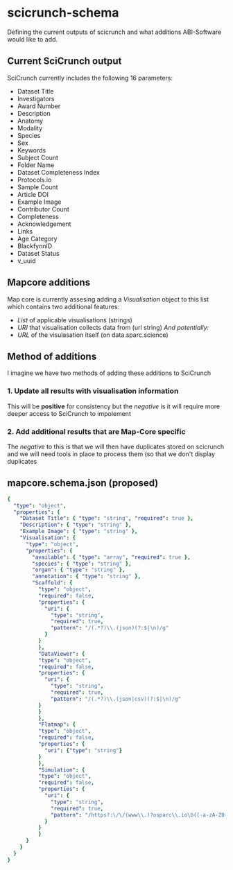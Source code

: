 # scicrunch-schema
Defining the current outputs of scicrunch and what additions ABI-Software would like to add. 

## Current SciCrunch output
SciCrunch currently includes the following 16 parameters:
- Dataset Title
- Investigators
- Award Number
- Description
- Anatomy
- Modality
- Species
- Sex
- Keywords
- Subject Count
- Folder Name
- Dataset Completeness Index
- Protocols.io
- Sample Count
- Article DOI
- Example Image
- Contributor Count
- Completeness
- Acknowledgement
- Links
- Age Category
- BlackfynnID
- Dataset Status
- v_uuid


## Mapcore additions
Map core is currently assesing adding a _Visualisation_ object to this list which contains two additional features:
- _List_ of applicable visualisations (strings)
- _URI_ that visualisation collects data from (url string)
_And potentially:_
- _URL_ of the visulasation itself (on data.sparc.science)

## Method of additions
I imagine we have two methods of adding these additions to SciCrunch
### 1. Update all results with visualisation information
This will be **positive** for consistency but the _negative_ is it will require more deeper access to SciCrunch to impolement
### 2. Add additional results that are Map-Core specific
The *negative* to this is that we will then have duplicates stored on scicrunch and we will need tools in place to process them (so that we don't display duplicates

## mapcore.schema.json (proposed)
```yaml
{
  "type": "object",
  "properties": {
    "Dataset Title": { "type": "string", "required": true },
    "Description": { "type": "string" },
    "Example Image": { "type": "string" },
    "Visualisation": {
      "type": "object",
      "properties": {
        "available": { "type": "array", "required": true },
        "species": { "type": "string" }, 
        "organ": { "type": "string" }, 
        "annotation": { "type": "string" }, 
        "Scaffold": {
          "type": "object", 
          "required": false,
          "properties": {
            "uri": {
              "type": "string", 
              "required": true,
              "pattern": "/(.*?)\\.(json)(?:$|\n)/g"
            }
          }
          },
          "DataViewer": {
          "type": "object", 
          "required": false,
          "properties": {
            "uri": {
              "type": "string", 
              "required": true,
              "pattern": "/(.*?)\\.(json|csv)(?:$|\n)/g"
          }
          }
          },
          "Flatmap": {
          "type": "object", 
          "required": false,
          "properties": {
            "uri": {"type": "string"}
          }
          },
          "Simulation": {
          "type": "object", 
          "required": false,
          "properties": {
            "uri": {
              "type": "string", 
              "required": true,
              "pattern": "/https?:\/\/(www\\.)?osparc\\.io\b([-a-zA-Z0-9@:%_\\+.~#?&//=]*)/g"
            }
          }
          }
      }
    }
  }
}
